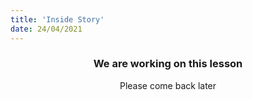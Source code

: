 ```yaml
---
title: 'Inside Story'
date: 24/04/2021
---
```


### <center>We are working on this lesson</center>
<center>Please come back later</center>